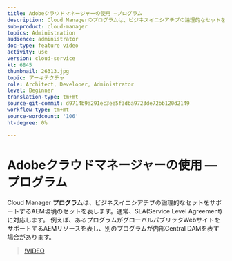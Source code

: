 ```yaml
---
title: Adobeクラウドマネージャーの使用 —プログラム
description: Cloud Managerのプログラムは、ビジネスイニシアチブの論理的なセットをサポートするAEM環境のセットを表します。通常は、購入したSLA(Service Level Agreement)に対応します。 例えば、あるプログラムがグローバルパブリックWebサイトをサポートするAEMリソースを表し、別のプログラムが内部Central DAMを表す場合があります。
sub-product: cloud-manager
topics: Administration
audience: administrator
doc-type: feature video
activity: use
version: cloud-service
kt: 6845
thumbnail: 26313.jpg
topic: アーキテクチャ
role: Architect, Developer, Administrator
level: Beginner
translation-type: tm+mt
source-git-commit: d9714b9a291ec3ee5f3dba9723de72bb120d2149
workflow-type: tm+mt
source-wordcount: '106'
ht-degree: 0%

---
```



# Adobeクラウドマネージャーの使用 —プログラム

Cloud Manager **プログラム**&#x200B;は、ビジネスイニシアチブの論理的なセットをサポートするAEM環境のセットを表します。通常、SLA(Service Level Agreement)に対応します。 例えば、あるプログラムがグローバルパブリックWebサイトをサポートするAEMリソースを表し、別のプログラムが内部Central DAMを表す場合があります。

>[!VIDEO](https://video.tv.adobe.com/v/26313/?quality=12&learn=on&hidetitle=true)
